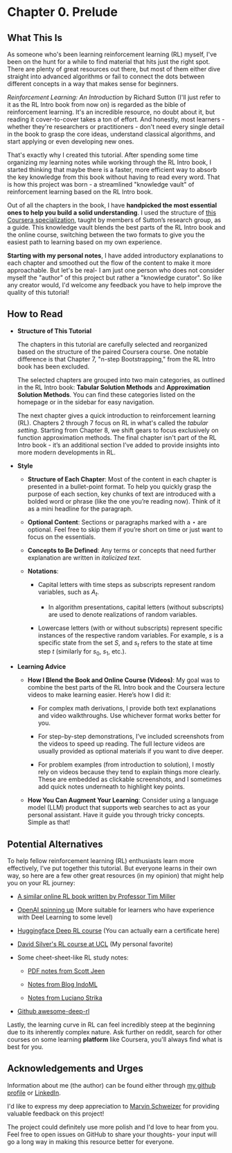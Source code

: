 # Chapter 0. Prelude 

## What This Is  

As someone who's been learning reinforcement learning (RL) myself, I've been on the hunt for a while to find material that hits just the right spot. There are plenty of great resources out there, but most of them either dive straight into advanced algorithms or fail to connect the dots between different concepts in a way that makes sense for beginners.  

*Reinforcement Learning: An Introduction* by Richard Sutton (I'll just refer to it as the RL Intro book from now on) is regarded as the bible of reinforcement learning. It's an incredible resource, no doubt about it, but reading it cover-to-cover takes a ton of effort. And honestly, most learners - whether they're researchers or practitioners - don't need every single detail in the book to grasp the core ideas, understand classical algorithms, and start applying or even developing new ones.  

That's exactly why I created this tutorial. After spending some time organizing my learning notes while working through the RL Intro book, I started thinking that maybe there is a faster, more efficient way to absorb the key knowledge from this book without having to read every word. That is how this project was born - a streamlined "knowledge vault" of reinforcement learning based on the RL Intro book.  

Out of all the chapters in the book, I have **handpicked the most essential ones to help you build a solid understanding**. I used the structure of [this Coursera specialization](https://www.coursera.org/specializations/reinforcement-learning), taught by members of Sutton’s research group, as a guide. This knowledge vault blends the best parts of the RL Intro book and the online course, switching between the two formats to give you the easiest path to learning based on my own experience.  

**Starting with my personal notes**, I have added introductory explanations to each chapter and smoothed out the flow of the content to make it more approachable. But let's be real- I am just one person who does not consider myself the "author" of this project but rather a "knowledge curator". So like any creator would, I'd welcome any feedback you have to help improve the quality of this tutorial!

## How to Read  

- **Structure of This Tutorial**

    The chapters in this tutorial are carefully selected and reorganized based on the structure of the paired Coursera course. One notable difference is that Chapter 7, "n-step Bootstrapping," from the RL Intro book has been excluded.  

    The selected chapters are grouped into two main categories, as outlined in the RL Intro book: **Tabular Solution Methods** and **Approximation Solution Methods**. You can find these categories listed on the homepage or in the sidebar for easy navigation.  

    The next chapter gives a quick introduction to reinforcement learning (RL). Chapters 2 through 7 focus on RL in what's called the *tabular setting*. Starting from Chapter 8, we shift gears to focus exclusively on function approximation methods. The final chapter isn't part of the RL Intro book - it’s an additional section I’ve added to provide insights into more modern developments in RL.  

- **Style** 

    - **Structure of Each Chapter**: Most of the content in each chapter is presented in a bullet-point format. To help you quickly grasp the purpose of each section, key chunks of text are introduced with a bolded word or phrase (like the one you’re reading now). Think of it as a mini headline for the paragraph.  

    - **Optional Content**: Sections or paragraphs marked with a $\star$ are optional. Feel free to skip them if you’re short on time or just want to focus on the essentials.  

    - **Concepts to Be Defined**: Any terms or concepts that need further explanation are written in $\textit{italicized text}$.  

    - **Notations**:  

        - Capital letters with time steps as subscripts represent random variables, such as $A_t$.  

            - In algorithm presentations, capital letters (without subscripts) are used to denote realizations of random variables. 

        - Lowercase letters (with or without subscripts) represent specific instances of the respective random variables. For example, $s$ is a specific state from the set $S$, and $s_t$ refers to the state at time step $t$ (similarly for $s_0$, $s_1$, etc.).  

- **Learning Advice**  

    - **How I Blend the Book and Online Course (Videos)**: My goal was to combine the best parts of the RL Intro book and the Coursera lecture videos to make learning easier. Here’s how I did it:  

        - For complex math derivations, I provide both text explanations and video walkthroughs. Use whichever format works better for you.  

        - For step-by-step demonstrations, I’ve included screenshots from the videos to speed up reading. The full lecture videos are usually provided as optional materials if you want to dive deeper.  

        - For problem examples (from introduction to solution), I mostly rely on videos because they tend to explain things more clearly. These are embedded as clickable screenshots, and I sometimes add quick notes underneath to highlight key points.  

    - **How You Can Augment Your Learning**:  Consider using a language model (LLM) product that supports web searches to act as your personal assistant. Have it guide you through tricky concepts. Simple as that!  


## Potential Alternatives

To help fellow reinforcement learning (RL) enthusiasts learn more effectively, I've put together this tutorial. But everyone learns in their own way, so here are a few other great resources (in my opinion) that might help you on your RL journey:

- [A similar online RL book written by Professor Tim Miller](https://gibberblot.github.io/rl-notes/index.html)

- [OpenAI spinning up](https://spinningup.openai.com/en/latest/index.html) (More suitable for learners who have experience with Deel Learning to some level)

- [Huggingface Deep RL course](https://huggingface.co/learn/deep-rl-course/unit0/introduction) (You can actually earn a certificate here)

- [David Silver's RL course at UCL](https://www.youtube.com/playlist?list=PLqYmG7hTraZDM-OYHWgPebj2MfCFzFObQ) (My personal favorite)

- Some cheet-sheet-like RL study notes:

    - [PDF notes from Scott Jeen](https://enjeeneer.io/sutton_and_barto/rl_notes.pdf)

    - [Notes from Blog IndoML](https://indoml.com/2018/02/14/study-notes-reinforcement-learning-an-introduction/#:~:text=The%20main%20elements%20of%20RL,a%20model%20of%20the%20environment.&text=The%20learner%2Fdecision%20maker%20being%20trained.)

    - [Notes from Luciano Strika](https://strikingloo.github.io/wiki/reinforcement-learning-sutton)

- [Github awesome-deep-rl](https://github.com/kengz/awesome-deep-rl)

Lastly, the learning curve in RL can feel incredibly steep at the beginning due to its inherently complex nature. Ask further on reddit, search for other courses on some learning **platform** like Coursera, you'll always find what is best for you. 

## Acknowledgements and Urges

Information about me (the author) can be found either through [my github profile](https://github.com/Dong237) or [LinkedIn](https://www.linkedin.com/in/youxiang-dong-6986bb211/).

I'd like to express my deep appreciation to [Marvin Schweizer](https://github.com/mschweizer) for providing valuable feedback on this project!

The project could definitely use more polish and I'd love to hear from you. Feel free to open issues on GitHub to share your thoughts- your input will go a long way in making this resource better for everyone.